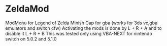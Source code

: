 # ZeldaMod
ModMenu for Legend of Zelda Minish Cap for gba (works for 3ds vc,gba emulators and switch cfw)
Activating the mods is done by L + R + A and to disable it L + R + B
This was tested only using VBA-NEXT for nintendo switch on 5.0.2 and 5.1.0
